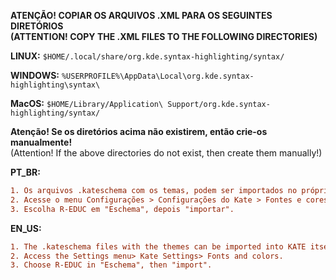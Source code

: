 **ATENÇÃO! COPIAR OS ARQUIVOS .XML PARA OS SEGUINTES DIRETÓRIOS\
(ATTENTION! COPY THE .XML FILES TO THE FOLLOWING DIRECTORIES)**

**LINUX:** `$HOME/.local/share/org.kde.syntax-highlighting/syntax/`

**WINDOWS:** `%USERPROFILE%\AppData\Local\org.kde.syntax-highlighting\syntax\`

**MacOS:** `$HOME/Library/Application\ Support/org.kde.syntax-highlighting/syntax/`


**Atenção! Se os diretórios acima não existirem, então crie-os manualmente!**\
(Attention! If the above directories do not exist, then create them manually!)


**PT_BR:**
```diff
1. Os arquivos .kateschema com os temas, podem ser importados no próprio KATE
2. Acesse o menu Configurações > Configurações do Kate > Fontes e cores.
3. Escolha R-EDUC em "Eschema", depois "importar".
```

**EN_US:** 
```diff
1. The .kateschema files with the themes can be imported into KATE itself
2. Access the Settings menu> Kate Settings> Fonts and colors.
3. Choose R-EDUC in "Eschema", then "import".
```
